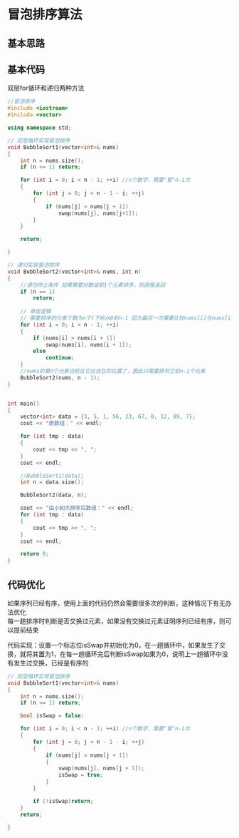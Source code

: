 # 冒泡排序算法  




## 基本思路  








## 基本代码  

双层for循环和递归两种方法

```cpp
//冒泡排序  
#include <iostream>
#include <vector>

using namespace std;

// 双层循环实现冒泡排序  
void BubbleSort1(vector<int>& nums)
{
	int n = nums.size();
	if (n <= 1) return;

	for (int i = 0; i < n - 1; ++i) //n个数字，需要"冒"n-1次
	{
		for (int j = 0; j < n - 1 - i; ++j)
		{
			if (nums[j] > nums[j + 1])
				swap(nums[j], nums[j+1]);
		}
	}

	return;

}

// 递归实现冒泡排序  
void BubbleSort2(vector<int>& nums, int n)
{
	//递归终止条件 如果需要对数组前1个元素排序，则直接返回  
	if (n == 1)
		return;
	
	// 单层逻辑
	// 需要排序的元素个数为n个(下标从0到n-1 因为最后一次需要比较nums[i]与nums[i+1]因此i最多到n-2)  
	for (int i = 0; i < n - 1; ++i)
	{
		if (nums[i] > nums[i + 1])
			swap(nums[i], nums[i + 1]);
		else
			continue;
	}
	//nums的第n个元素已经在它应该在的位置了，因此只需要排列它前n-1个元素
	BubbleSort2(nums, n - 1);
}


int main()
{
	vector<int> data = {3, 5, 1, 56, 23, 67, 0, 12, 89, 7};
	cout << "原数组：" << endl;  

	for (int tmp : data)
	{
		cout << tmp << ", ";
	}
	cout << endl;

	//BubbleSort1(data);
	int n = data.size();

	BubbleSort2(data, n);

	cout << "由小到大排序后数组：" << endl;
	for (int tmp : data)
	{
		cout << tmp << ", ";
	}
	cout << endl;

	return 0;
}
```


##  代码优化  

如果序列已经有序，使用上面的代码仍然会需要很多次的判断，这种情况下有无办法优化  
每一趟排序时判断是否交换过元素，如果没有交换过元素证明序列已经有序，则可以提前结束  

代码实现：设置一个标志位isSwap并初始化为0，在一趟循环中，如果发生了交换，就将其置为1，在每一趟循环完后判断isSwap如果为0，说明上一趟循环中没有发生过交换，已经是有序的  

```cpp
// 双层循环实现冒泡排序  
void BubbleSort1(vector<int>& nums)
{
	int n = nums.size();
	if (n <= 1) return;

	bool isSwap = false;

	for (int i = 0; i < n - 1; ++i) //n个数字，需要"冒"n-1次
	{
		for (int j = 0; j < n - 1 - i; ++j)
		{
			if (nums[j] > nums[j + 1])
			{
				swap(nums[j], nums[j + 1]);
				isSwap = true;
			}
		}

		if (!isSwap)return;
	}
	return;

}
```
